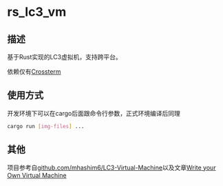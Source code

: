 # rs_lc3_vm

## 描述

基于Rust实现的LC3虚拟机，支持跨平台。

依赖仅有[Crossterm](https://docs.rs/crossterm/latest/crossterm/)

## 使用方式

开发环境下可以在cargo后面跟命令行参数，正式环境编译后同理
```sh
cargo run [img-files] ...
```

## 其他

项目参考自[github.com/mhashim6/LC3-Virtual-Machine](https://github.com/mhashim6/LC3-Virtual-Machine)以及文章[Write your Own Virtual Machine](https://justinmeiners.github.io/lc3-vm/)